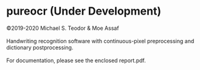 # pureocr (Under Development)
©2019-2020 Michael S. Teodor & Moe Assaf<br/><br/>
Handwriting recognition software with continuous-pixel preprocessing and dictionary postprocessing.<br/><br/>
For documentation, please see the enclosed report.pdf.
